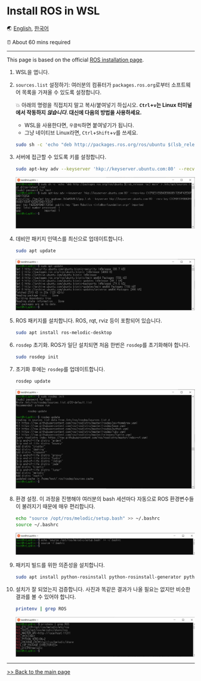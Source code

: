 # Install ROS in WSL

🌏 [English](ROS_in_WSL.md), [한국어](ROS_in_WSL.kr.md)

⏰ About 60 mins required

---

This page is based on the official [ROS installation page](http://wiki.ros.org/melodic/Installation/Ubuntu).

1. WSL을 엽니다.
2. `sources.list` 설정하기: 여러분의 컴퓨터가 `packages.ros.org`로부터 소프트웨어 목록을 가져올 수 있도록 설정합니다.

    💥 아래의 명령을 직접치지 말고 복사/붙여넣기 하십시오. **`Ctrl`+`v`는 Linux 터미널에서 작동하지 *않습니다*. 대신에 다음의 방법을 사용하세요.**

    - WSL을 사용한다면, `우클릭`하면 붙여넣기가 됩니다.
    - 그냥 네이티브 Linux라면, `Ctrl`+`Shift`+`v`를 쓰세요.

    ```bash
    sudo sh -c 'echo "deb http://packages.ros.org/ros/ubuntu $(lsb_release -sc) main" > /etc/apt/sources.list.d/ros-latest.list'
    ```

3. 서버에 접근할 수 있도록 키를 설정합니다.

    ```bash
    sudo apt-key adv --keyserver 'hkp://keyserver.ubuntu.com:80' --recv-key C1CF6E31E6BADE8868B172B4F42ED6FBAB17C654
    ```

    ![ros](/img/ros/ros01.PNG)

4. 데비안 패키지 인덱스를 최신으로 업데이트합니다.

    ```bash
    sudo apt update
    ```

    ![ros](/img/ros/ros02.PNG)

5. ROS 패키지를 설치합니다. ROS, rqt, rviz 등이 포함되어 있습니다.

    ```bash
    sudo apt install ros-melodic-desktop
    ```

6. `rosdep` 초기화. ROS가 일단 설치되면 처음 한번은 `rosdep`를 초기화해야 합니다.

    ```bash
    sudo rosdep init
    ```

7. 초기화 후에는 `rosdep`를 업데이트합니다.

    ```bash
    rosdep update
    ```

    ![rosdep](/img/ros/ros03.PNG)

8. 환경 설정. 이 과정을 진행해야 여러분의 bash 세션마다 자동으로 ROS 환경변수들이 불려지기 때문에 매우 편리합니다.

    ```bash
    echo "source /opt/ros/melodic/setup.bash" >> ~/.bashrc
    source ~/.bashrc
    ```

    ![source](/img/ros/ros04.PNG)

9. 패키지 빌드를 위한 의존성을 설치합니다.

    ```bash
    sudo apt install python-rosinstall python-rosinstall-generator python-wstool build-essential
    ```

10. 설치가 잘 되었는지 검증합니다. 사진과 똑같은 결과가 나올 필요는 없지만 비슷한 결과를 볼 수 있어야 합니다.

    ```bash
    printenv | grep ROS
    ```

    ![check ros](/img/ros/ros05.PNG)

---

[>> Back to the main page](/README.md)
